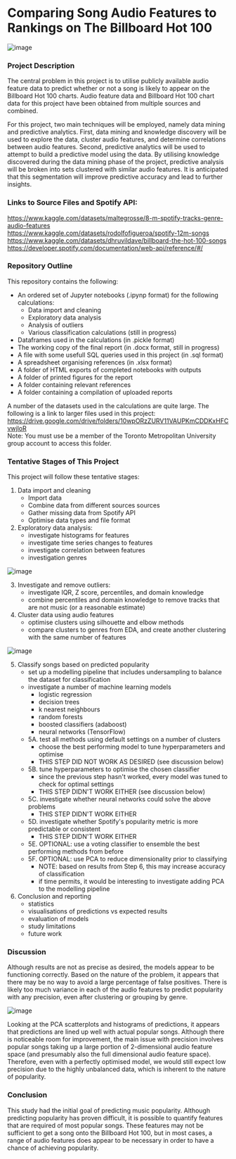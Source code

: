 # Comparing Song Audio Features to Rankings on The Billboard Hot 100

![image](https://user-images.githubusercontent.com/94803263/219618495-c5fe3432-2599-4b33-86f0-cd4678f4f31b.png)

### Project Description

The central problem in this project is to utilise publicly available audio feature data to predict whether or not a song is likely to appear on the Billboard Hot 100 charts. Audio feature data and Billboard Hot 100 chart data for this project have been obtained from multiple sources and combined.

For this project, two main techniques will be employed, namely data mining and predictive analytics. First, data mining and knowledge discovery will be used to explore the data, cluster audio features, and determine correlations between audio features. Second, predictive analytics will be used to attempt to build a predictive model using the data. By utilising knowledge discovered during the data mining phase of the project, predictive analysis will be broken into sets clustered with similar audio features. It is anticipated that this segmentation will improve predictive accuracy and lead to further insights.

### Links to Source Files and Spotify API:
https://www.kaggle.com/datasets/maltegrosse/8-m-spotify-tracks-genre-audio-features  
https://www.kaggle.com/datasets/rodolfofigueroa/spotify-12m-songs  
https://www.kaggle.com/datasets/dhruvildave/billboard-the-hot-100-songs  
https://developer.spotify.com/documentation/web-api/reference/#/  

### Repository Outline

This repository contains the following:
* An ordered set of Jupyter notebooks (.ipynp format) for the following calculations:
  * Data import and cleaning
  * Exploratory data analysis
  * Analysis of outliers
  * Various classification calculations (still in progress)
* Dataframes used in the calculations (in .pickle format)
* The working copy of the final report (in .docx format, still in progress)
* A file with some usefull SQL queries used in this project (in .sql format)
* A spreadsheet organising references (in .xlsx format)
* A folder of HTML exports of completed notebooks with outputs
* A folder of printed figures for the report
* A folder containing relevant references
* A folder containing a compilation of uploaded reports

A number of the datasets used in the calculations are quite large. The following is a link to larger files used in this project:  
https://drive.google.com/drive/folders/10wpORzZURV11VAUPKmCDDKxHFCvwjloR  
Note: You must use be a member of the Toronto Metropolitan University group account to access this folder.

### Tentative Stages of This Project

This project will follow these tentative stages:
1. Data import and cleaning
    * Import data
    * Combine data from different sources sources
    * Gather missing data from Spotify API
    * Optimise data types and file format
2. Exploratory data analysis:
    * investigate histograms for features
    * investigate time series changes to features
    * investigate correlation between features
    * investigation genres
    
![image](https://user-images.githubusercontent.com/94803263/219617640-10ee6aa6-ae86-4ea4-ad25-3d7cb7540f02.png)
    
3. Investigate and remove outliers:
    * investigate IQR, Z score, percentiles, and domain knowledge
    * combine percentiles and domain knowledge to remove tracks that are not music (or a reasonable estimate)
4. Cluster data using audio features
    * optimise clusters using silhouette and elbow methods
    * compare clusters to genres from EDA, and create another clustering with the same number of features
    
![image](https://user-images.githubusercontent.com/94803263/219617773-2f935987-758d-4f93-a435-e2829a067172.png)
    
5. Classify songs based on predicted popularity
    * set up a modelling pipeline that includes undersampling to balance the dataset for classification
    * investigate a number of machine learning models
      * logistic regression
      * decision trees
      * k nearest neighbours
      * random forests
      * boosted classifiers (adaboost)
      * neural networks (TensorFlow)
    * 5A. test all methods using default settings on a number of clusters
      * choose the best performing model to tune hyperparameters and optimise
      * THIS STEP DID NOT WORK AS DESIRED (see discussion below)
    * 5B. tune hyperparameters to optimise the chosen classifier
      * since the previous step hasn't worked, every model was tuned to check for optimal settings
      * THIS STEP DIDN'T WORK EITHER (see discussion below)
    * 5C. investigate whether neural networks could solve the above problems
      * THIS STEP DIDN'T WORK EITHER
    * 5D. investigate whether Spotify's popularity metric is more predictable or consistent
      * THIS STEP DIDN'T WORK EITHER
    * 5E. OPTIONAL: use a voting classifier to ensemble the best performing methods from before
    * 5F. OPTIONAL: use PCA to reduce dimensionality prior to classifying
      * NOTE: based on results from Step 6, this may increase accuracy of classification
      * if time permits, it would be interesting to investigate adding PCA to the modelling pipeline
6. Conclusion and reporting
    * statistics
    * visualisations of predictions vs expected results
    * evaluation of models
    * study limitations
    * future work
  
### Discussion
Although results are not as precise as desired, the models appear to be functioning correctly. Based on the nature of the problem, it appears that there may be no way to avoid a large percentage of false positives. There is likely too much variance in each of the audio features to predict popularity with any precision, even after clustering or grouping by genre. 

![image](https://user-images.githubusercontent.com/94803263/219617506-77b37049-3cde-4d67-a203-4cc7c9ec39e9.png)

Looking at the PCA scatterplots and histograms of predictions, it appears that predictions are lined up well with actual popular songs. Although there is noticeable room for improvement, the main issue with precision involves popular songs taking up a large portion of 2-dimensional audio feature space (and presumably also the full dimensional audio feature space). Therefore, even with a perfectly optimised model, we would still expect low precision due to the highly unbalanced data, which is inherent to the nature of popularity.

### Conclusion
This study had the initial goal of predicting music popularity. Although predicting popularity has proven difficult, it is possible to quantify features that are required of most popular songs. These features may not be sufficient to get a song onto the Billboard Hot 100, but in most cases, a range of audio features does appear to be necessary in order to have a chance of achieving popularity.
